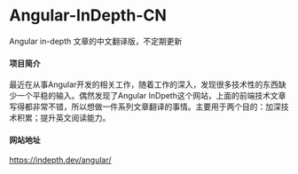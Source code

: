 # Angular-InDepth-CN
Angular in-depth 文章的中文翻译版，不定期更新

#### 项目简介
最近在从事Angular开发的相关工作，随着工作的深入，发现很多技术性的东西缺少一个平稳的输入。偶然发现了Angular InDpeth这个网站，上面的前端技术文章写得都非常不错，所以想做一件系列文章翻译的事情。主要用于两个目的：加深技术积累；提升英文阅读能力。

#### 网站地址
https://indepth.dev/angular/
